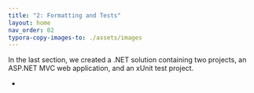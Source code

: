 ```yaml
---
title: "2: Formatting and Tests"
layout: home
nav_order: 02
typora-copy-images-to: ./assets/images
---
```

In the last section, we created a .NET solution containing two projects, an ASP.NET MVC web application, and an xUnit test project.

* 







